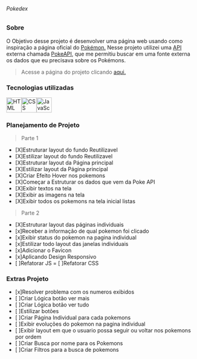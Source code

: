 ###### Pokedex

### Sobre

 O Objetivo desse projeto é desenvolver uma página web usando como inspiração a página oficial do [Pokémon.](https://www.pokemon.com/br/pokedex/) Nesse projeto utilizei uma [API](https://docs.aws.amazon.com/apigateway/latest/developerguide/apigateway-websocket-api-overview.html?pg=wianapi&cta=websocketapi) externa chamada [PokeAPI](https://pokeapi.co), que me permitiu buscar em uma fonte externa os dados que eu precisava sobre os Pokémons.

 >Acesse a página do projeto clicando [aqui.](https://main.dtl4uvmpcuppz.amplifyapp.com)

 ### Tecnologias utilizadas

 <img alt="HTML" src="https://cdn.jsdelivr.net/gh/devicons/devicon/icons/html5/html5-original.svg" width=40 height=40 /><img alt="CSS" src="https://cdn.jsdelivr.net/gh/devicons/devicon/icons/css3/css3-original.svg" width=40 height=40 /><img alt="JavaScript" src="https://cdn.jsdelivr.net/gh/devicons/devicon/icons/javascript/javascript-original.svg" width=40 height=40 />

### Planejamento de Projeto

>Parte 1

- [X]Estruturar layout do fundo Reutilizavel
- [X]Estilizar layout do fundo Reutilizavel
- [X]Estruturar layout da Página principal
- [X]Estilizar layout da Página principal
- [X]Criar Efeito Hover nos pokemons
- [X]Começar a Estruturar os dados que vem da Poke API
- [X]Exibir textos na tela
- [X]Exibir as imagens na tela
- [X]Exibir todos os pokemons na tela inicial listas

>Parte 2

- [X]Estruturar layout das páginas individuais 
- [x]Receber a informação de qual pokemon foi clicado
- [x]Exibir status do pokemon na pagina individual
- [x]Estilizar todo layout das janelas individuais
- [x]Adicionar o Favicon 
- [x]Aplicando Design Responsivo
- [ ]Refatorar JS
= [ ]Refatorar CSS 



### Extras Projeto
- [x]Resolver problema com os numeros exibidos 
- [ ]Criar Lógica botão ver mais 
- [ ]Criar Lógica botão ver tudo
- [ ]Estilizar botões
- [ ]Criar Página Individual para cada pokemons
- [ ]Exibir evoluções do pokemon na pagina individual
- [ ]Exibir layout em que o usuario possa seguir ou voltar nos pokemons por ordem
- [ ]Criar Busca por nome para os Pokemons
- [ ]Criar Filtros para a busca de pokemons
